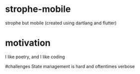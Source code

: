 # strophe-mobile
strophe but mobile (created using dartlang and flutter)

# motivation
I like poetry, and I like coding

#challenges
State management is hard and oftentimes verbose
